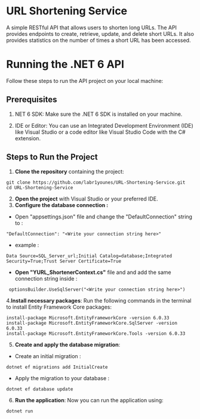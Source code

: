# URL Shortening Service

A simple RESTful API that allows users to shorten long URLs. The API provides endpoints to create, retrieve, update, and delete short URLs. It also provides statistics on the number of times a short URL has been accessed.

# Running the .NET 6 API
Follow these steps to run the API project on your local machine:

## Prerequisites
1. NET 6 SDK: Make sure the .NET 6 SDK is installed on your machine. 

2. IDE or Editor: You can use an Integrated Development Environment (IDE) like Visual Studio or a code editor like Visual Studio Code with the C# extension.

## Steps to Run the Project
1. **Clone the repository** containing the project:
```
git clone https://github.com/labr1younes/URL-Shortening-Service.git
cd URL-Shortening-Service
```
2. **Open the project** with Visual Studio or your preferred IDE. 
3. **Configure the database connection :**
- Open "appsettings.json" file and change the "DefaultConnection" string to :
```
"DefaultConnection": "<Write your connection string here>"
```
- example : 
```
Data Source=SQL_Server_url;Initial Catalog=database;Integrated Security=True;Trust Server Certificate=True
```
- **Open "YURL_ShortenerContext.cs"** file and and add the same connection string inside :
```
 optionsBuilder.UseSqlServer("<Write your connection string here>") 
```
4.**Install necessary packages**: Run the following commands in the terminal to install Entity Framework Core packages:
```
install-package Microsoft.EntityFrameworkCore -version 6.0.33
install-package Microsoft.EntityFrameworkCore.SqlServer -version 6.0.33
install-package Microsoft.EntityFrameworkCore.Tools -version 6.0.33
```
5. **Create and apply the database migration**:
- Create an initial migration :
```
dotnet ef migrations add InitialCreate
```
- Apply the migration to your database :
```
dotnet ef database update
```
6. **Run the application**: Now you can run the application using:
```
dotnet run
```
